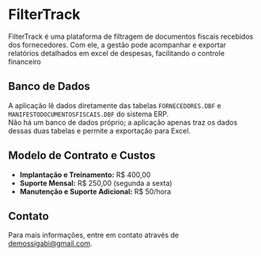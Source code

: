 # FilterTrack

FilterTrack é uma plataforma de filtragem de documentos fiscais recebidos dos fornecedores. Com ele, a gestão pode acompanhar e exportar relatórios detalhados em excel de despesas, facilitando o controle financeiro

## Banco de Dados

A aplicação lê dados diretamente das tabelas `FORNECEDORES.DBF` e `MANIFESTODOCUMENTOSFISCAIS.DBF` do sistema ERP.  
Não há um banco de dados próprio; a aplicação apenas traz os dados dessas duas tabelas e permite a exportação para Excel.


## Modelo de Contrato e Custos

- **Implantação e Treinamento:** R$ 400,00
- **Suporte Mensal:** R$ 250,00 (segunda a sexta)
- **Manutenção e Suporte Adicional:** R$ 50/hora
  


## Contato

Para mais informações, entre em contato através de [demossigabi@gmail.com](demossigabi@gmail.com).
